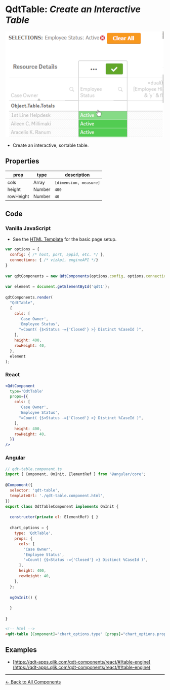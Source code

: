 # QdtTable: *Create an Interactive Table*

![QdtTable](../assets/table.png "QdtTable")

- Create an interactive, sortable table.

## Properties

| prop             | type          | description            |
| ---------------- | ------------- | -------------          |
| cols             | Array         | `[dimension, measure]` |
| height           | Number        | `400`                  |
| rowHeight        | Number        | `40`                   |

## Code 

### Vanilla JavaScript

- See the [HTML Template](https://github.com/qlik-demo-team/qdt-components/blob/master/docs/usage/Html.md) for the
basic page setup. 

```js
var options = {
  config: { /* host, port, appid, etc. */ },
  connections: { /* vizApi, engineAPI */}
}

var qdtComponents = new QdtComponents(options.config, options.connections);

var element = document.getElementById('qdt1');

qdtComponents.render(
  "QdtTable", 
  {
    cols: [
      'Case Owner',
      'Employee Status',
      "=Count( {$<Status -={'Closed'} >} Distinct %CaseId )",
    ],
    height: 400,
    rowHeight: 40,
  }, 
  element
);
```

### React

```jsx
<QdtComponent
  type='QdtTable'
  props={{
    cols: [
      'Case Owner',
      'Employee Status',
      "=Count( {$<Status -={'Closed'} >} Distinct %CaseId )",
    ],
    height: 400,
    rowHeight: 40,
  }}
/>
```

### Angular

```js
// qdt-table.component.ts
import { Component, OnInit, ElementRef } from '@angular/core';

@Component({
  selector: 'qdt-table',
  templateUrl: './qdt-table.component.html',
})
export class QdtTableComponent implements OnInit {

  constructor(private el: ElementRef) { }

  chart_options = {
    type: 'QdtTable',
    props: {
      cols: [
        'Case Owner',
        'Employee Status',
        "=Count( {$<Status -={'Closed'} >} Distinct %CaseId )",
      ],
      height: 400,
      rowHeight: 40,
    },
  };

  ngOnInit() {

  }

}
```

```html
<!-- html -->
<qdt-table [Component]="chart_options.type" [props]="chart_options.props"></qdt-table>
```

## Examples

- [https://qdt-apps.qlik.com/qdt-components/react/#/table-engine](https://qdt-apps.qlik.com/qdt-components/react/#/table-engine)

---

[← Back to All Components](https://github.com/qlik-demo-team/qdt-components#components)